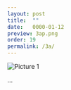 ```yaml
---
layout: post
title:  ""
date:   0000-01-12
preview: 3ap.png
order: 19
permalink: /3a/
---
```


![Picture 1]({{site.baseurl}}/images/3a.png?auto=yes)

...

